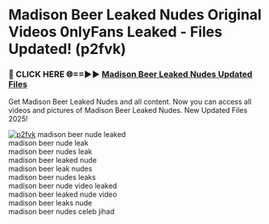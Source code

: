 # Madison Beer Leaked Nudes Original Videos 0nlyFans Leaked - Files Updated! (p2fvk)

<h3>🔴 CLICK HERE 🌐==►► <a href="https://tinyurl.com/5h6xmrr3" rel="nofollow">Madison Beer Leaked Nudes Updated Files</a></h3>

Get Madison Beer Leaked Nudes and all content. Now you can access all videos and pictures of Madison Beer Leaked Nudes. New Updated Files 2025!

[![p2fvk](https://i.imgur.com/KVD873Z.gif)](https://tinyurl.com/5h6xmrr3)
madison beer nude leaked<br>
madison beer nude leak<br>
madison beer nudes leak<br>
madison beer leaked nude<br>
madison beer leak nudes<br>
madison beer nudes leaks<br>
madison beer nude video leaked<br>
madison beer leaked nude video<br>
madison beer leaks nude<br>
madison beer nudes celeb jihad